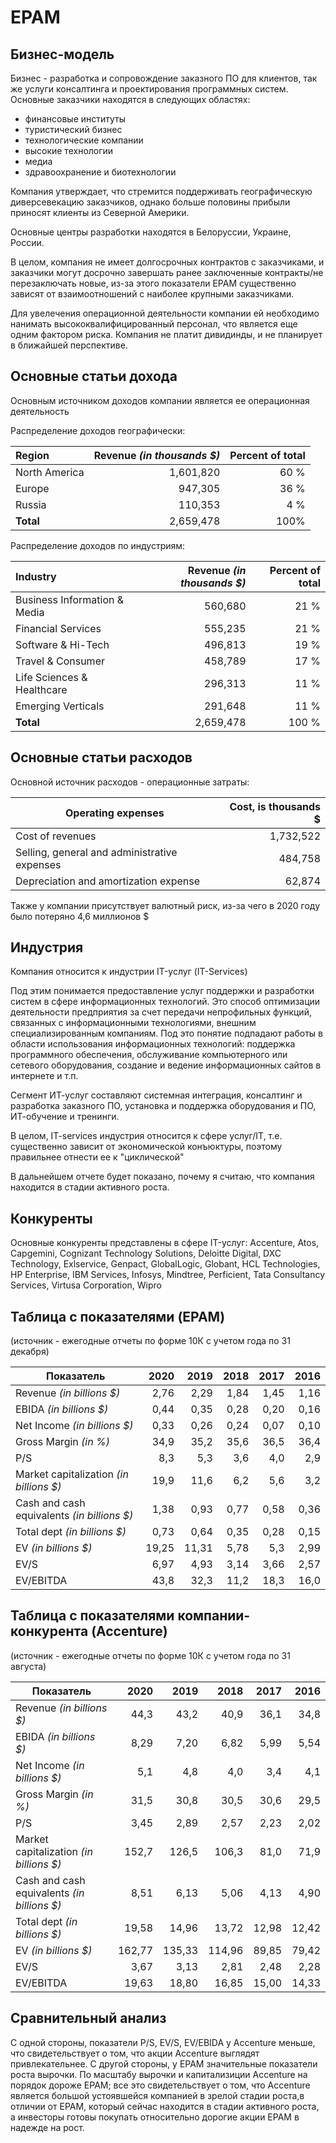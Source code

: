# EPAM

## Бизнес-модель


Бизнес - разработка и сопровождение заказного ПО для клиентов, так же услуги консалтинга и проектирования программных систем. Основные заказчики находятся в следующих областях: 

* финансовые институты
* туристический бизнес
* технологические компании
* высокие технологии
* медиа
* здравоохранение и биотехнологии

Компания утверждает, что стремится поддерживать географическую диверсевекацию заказчиков, однако больше половины прибыли приносят клиенты из Северной Америки. 

Основные центры разработки находятся в Белоруссии, Украине, России.

В целом, компания не имеет долгосрочных контрактов с заказчиками, и заказчики могут досрочно завершать ранее заключенные контракты/не перезаключать новые, из-за этого показатели EPAM существенно зависят от взаимоотношений с наиболее крупными заказчиками. 

Для увелечения операционной деятельности компании ей необходимо нанимать высококвалифицированный персонал, что является еще одним фактором риска. Компания не платит дивидинды, и не планирует в ближайшей перспективе.

## Основные статьи дохода

Основным источником доходов компании является ее операционная деятельность

Распределение доходов географически:

|Region| Revenue *(in thousands $)* | Percent of total|
|:------|-----------------------:|---------:|
|North America | 1,601,820 | 60 %|
|Europe| 947,305 | 36 % |
|Russia| 110,353 | 4 % |
|__Total__| 2,659,478| 100% |

Распределение доходов по индустриям:

|Industry| Revenue *(in thousands $)* | Percent of total|
|:-------|----------------------:|----------------:|
|Business Information & Media| 560,680 | 21 %  |
|Financial Services| 555,235 | 21 % |
|Software & Hi-Tech| 496,813 | 19 % | 
|Travel & Consumer| 458,789 | 17 % |
|Life Sciences & Healthcare| 296,313 | 11 % | 
|Emerging Verticals| 291,648 | 11 % |
|__Total__| 2,659,478 |  100 % |

## Основные статьи расходов 

Основной источник расходов - операционные затраты:

| Operating expenses | Cost, is thousands $ | 
|--------------------|---------------------:|
| Cost of revenues  | 1,732,522 | 
| Selling, general and administrative expenses | 484,758 |
| Depreciation and amortization expense | 62,874 |

Также у компании присутствует валютный риск, из-за чего в 2020 году было потеряно 4,6 миллионов $

## Индустрия

Компания относится к индустрии IT-услуг (IT-Services)

Под этим понимается предоставление услуг поддержки и разработки систем в сфере информационных технологий. Это способ оптимизации деятельности предприятия за счет передачи непрофильных функций, связанных с информационными технологиями, внешним специализированным компаниям. Под это понятие подпадают работы в области использования информационных технологий: поддержка программного обеспечения, обслуживание компьютерного или сетевого оборудования, создание и ведение информационных сайтов в интернете и т.п.

Сегмент ИТ-услуг составляют системная интеграция, консалтинг и разработка заказного ПО, установка и поддержка оборудования и ПО, ИТ-обучение и тренинги.

В целом, IT-services индустрия относится к сфере услуг/IT, т.е. существенно зависит от экономической конъюктуры, поэтому правильнее отнести ее к "циклической"

В дальнейшем отчете будет показано, почему я считаю, что компания находится в стадии активного роста.

## Конкуренты

Основные конкуренты представлены в сфере IT-услуг:
Accenture, Atos, Capgemini, Cognizant Technology Solutions, Deloitte Digital, DXC Technology, Exlservice, Genpact, GlobalLogic, Globant, HCL Technologies, HP Enterprise, IBM Services, Infosys, Mindtree, Perficient, Tata Consultancy Services, Virtusa Corporation, Wipro

## Таблица с показателями (EPAM)
(источник - ежегодные отчеты по форме 10К с учетом года по 31 декабря)

| Показатель | 2020 | 2019 | 2018 | 2017 | 2016 |
|------------|-----:|-----:|-----:|-----:|-----:|
| Revenue *(in billions $)*  | 2,76 | 2,29 | 1,84 | 1,45 | 1,16 |
| EBIDA *(in billions $)* | 0,44 | 0,35 | 0,28 | 0,20 | 0,16 |
| Net Income *(in billions $)* | 0,33 | 0,26 | 0,24 | 0,07 | 0,10 |
| Gross Margin *(in %)* | 34,9 | 35,2 | 35,6 | 36,5 | 36,4 |
| P/S | 8,3 | 5,3 | 3,6 | 4,0 | 2,9 |
| Market capitalization *(in billions $)* | 19,9 | 11,6 | 6,2 | 5,6 | 3,2 |
| Cash and cash equivalents *(in billions $)*| 1,38 | 0,93 | 0,77 | 0,58 | 0,36 |
| Total dept *(in billions $)* | 0,73 | 0,64 | 0,35 | 0,28 | 0,15 |
| EV *(in billions $)*| 19,25 | 11,31 | 5,78 | 5,3 | 2,99 |
| EV/S | 6,97 | 4,93 | 3,14 | 3,66 | 2,57 |
| EV/EBITDA | 43,8 | 32,3 | 11,2 | 18,3 | 16,0 |

## Таблица с показателями компании-конкурента (Accenture)
(источник - ежегодные отчеты по форме 10К с учетом года по 31 августа)

| Показатель | 2020 | 2019 | 2018 | 2017 | 2016 |
|------------|-----:|-----:|-----:|-----:|-----:|
| Revenue *(in billions $)*  | 44,3 | 43,2 | 40,9 | 36,1 | 34,8 |
| EBIDA *(in billions $)* | 8,29 | 7,20 | 6,82 | 5,99 | 5,54 |
| Net Income *(in billions $)* | 5,1 | 4,8 | 4,0 | 3,4 | 4,1 |
| Gross Margin *(in %)* | 31,5 | 30,8 | 30,5 | 30,6 | 29,5 |
| P/S | 3,45 | 2,89 | 2,57 | 2,23 | 2,02 |
| Market capitalization *(in billions $)* | 152,7 | 126,5 | 106,3 | 81,0 | 71,9 |
| Cash and cash equivalents *(in billions $)*| 8,51 | 6,13 | 5,06 | 4,13 | 4,90 |
| Total dept *(in billions $)* | 19,58 | 14,96 | 13,72 | 12,98 | 12,42 |
| EV *(in billions $)*| 162,77 | 135,33 | 114,96 | 89,85 | 79,42 |
| EV/S | 3,67 | 3,13 | 2,81 | 2,48 | 2,28 |
| EV/EBITDA | 19,63 | 18,80 | 16,85 | 15,00 | 14,33 |

## Сравнительный анализ

С одной стороны, показатели P/S, EV/S, EV/EBIDA у Accenture меньше, что свидетельствует о том, что акции Accenture выглядят привлекательнее. С другой стороны, у EPAM значительные показатели роста вырочки. По масштабу вырочки и капитализиции Accenture на порядок дороже EPAM; все это свидетельствует о том, что Accenture является большой устоявшейся компанией в зрелой стадии роста,в отличии от EPAM, который сейчас находится в стадии активного роста, а инвесторы готовы покупать относительно дорогие акции EPAM в надежде на рост.
